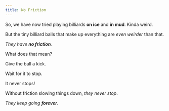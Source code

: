 ```yaml
---
title: No Friction
---
```


<script>
    var sim = createSimulation({
        initialize: function(simulation) {
            var p = simulation.parameters;
            p.friction = 0;

            initBilliards(simulation, simulation.boxBounds);

    		setToolbarAvailableTools(simulation.toolbar, ["impulse"]);
        }
    });
</script>


So, we have now tried playing billiards **on ice** and **in mud**. Kinda weird.

But the tiny billiard balls that make up everything are _even weirder_ than that.

_They have **no friction**._

What does that mean?

Give the ball a kick. 

<script>
    cue(function() {
        return (getTotalEnergy(sim) > 0.1);
    });
    endStep();
</script>

Wait for it to stop.

<script>
    cue(waitCue(10));
    endStep();
</script>

It never stops!

Without friction slowing things down, _they never stop_.

_They keep going **forever**._
